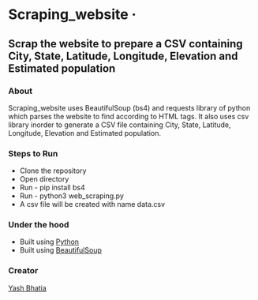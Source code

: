 # Scraping_website &middot;
## Scrap the website to prepare a CSV containing City, State, Latitude, Longitude, Elevation and Estimated population

### About
Scraping_website uses BeautifulSoup (bs4) and requests library of python which parses the website to find according to HTML tags. It also uses csv library inorder to generate a CSV file containing City, State, Latitude, Longitude, Elevation and Estimated population.

### Steps to Run
 - Clone the repository
 - Open directory
 - Run - pip install bs4
 - Run - python3 web_scraping.py
 - A csv file will be created with name data.csv

### Under the hood
 - Built using [Python](https://docs.python.org/3/)
 - Built using [BeautifulSoup](https://pypi.org/project/beautifulsoup4/)

### Creator
[Yash Bhatia](https://github.com/YashBhatia97) 

